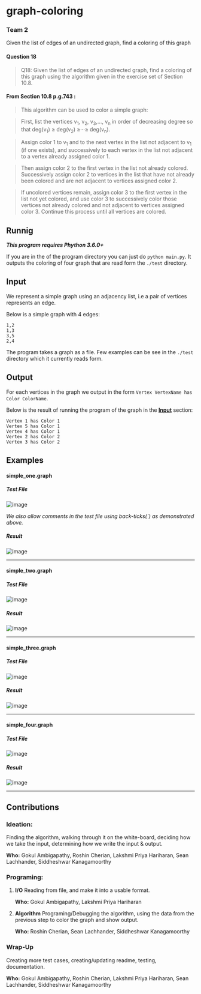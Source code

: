 # graph-coloring
### Team 2
Given the list of edges of an undirected graph, find a coloring of this graph

#### Question 18
> Q18: Given the list of edges of an undirected graph, find a coloring of this graph using the algorithm given in the exercise set of Section 10.8.

#### From Section 10.8 p.g.743 : 
> This algorithm can be used to color a simple graph: 

>    First, list the vertices v<sub>1</sub>, v<sub>2</sub>, v<sub>3</sub>,..., v<sub>n</sub> in order of decreasing degree so that deg(v<sub>1</sub>) ≥ deg(v<sub>2</sub>) ≥···≥ deg(v<sub>n</sub>). 

>    Assign color 1 to v<sub>1</sub> and to the next vertex in the list not adjacent to v<sub>1</sub> (if one exists), and successively to each vertex in the list not adjacent to a vertex already assigned color 1. 

>    Then assign color 2 to the first vertex in the list not already colored. Successively assign color 2 to vertices in the list that have not already been colored and are not adjacent to vertices assigned color 2. 

>    If uncolored vertices remain, assign color 3 to the first vertex in the list not yet colored, and use color 3 to successively color those vertices not already colored and not adjacent to vertices assigned color 3. Continue this process until all vertices are colored.

## Runnig 
_**This program requires Phython 3.6.0+**_

If you are in the of the program directory you can just do `python main.py`. It outputs the coloring of four graph that are read form the `./test` directory.

## Input
We represent a simple graph using an adjacency list, i.e a pair of vertices represents an edge.

Below is a simple graph with 4 edges:
```
1,2
1,3
3,5
2,4
```
The program takes a graph as a file. Few examples can be see in the `./test` directory which it currently reads form.

## Output
For each vertices in the graph we output in the form `Vertex VertexName has Color ColorName`.

Below is the result of running the program of the graph in the [**Input**](https://github.com/roshinc/graph-coloring/blob/master/README.md#input) section:
```
Vertex 1 has Color 1
Vertex 5 has Color 1
Vertex 4 has Color 1
Vertex 2 has Color 2
Vertex 3 has Color 2
```
## Examples

#### simple_one.graph
##### Test File
![image](https://user-images.githubusercontent.com/2994406/33092367-f55556d4-cec7-11e7-9169-1c3a3b2bafdc.png)

_We also allow comments in the test file using back-ticks(\`) as demonstrated above._
##### Result
![image](https://user-images.githubusercontent.com/2994406/33092493-4749b070-cec8-11e7-8e08-baa940761d7c.png)

<hr>

#### simple_two.graph
##### Test File
![image](https://user-images.githubusercontent.com/2994406/33092656-c51e58d4-cec8-11e7-8ce5-e3d72740bfca.png)
##### Result
![image](https://user-images.githubusercontent.com/2994406/33092540-6b7b00ca-cec8-11e7-8666-7f16600da6e9.png)

<hr>

#### simple_three.graph
##### Test File
![image](https://user-images.githubusercontent.com/2994406/33092699-e3430d1e-cec8-11e7-9c34-e2b206470e36.png)
##### Result
![image](https://user-images.githubusercontent.com/2994406/33092568-85b24f66-cec8-11e7-8b23-55089645df44.png)

<hr>

#### simple_four.graph
##### Test File
![image](https://user-images.githubusercontent.com/2994406/33092726-fa26db46-cec8-11e7-81df-fa4412089105.png)
##### Result
![image](https://user-images.githubusercontent.com/2994406/33092602-a384a25a-cec8-11e7-85fc-a25a69f8ddd2.png)

<hr>

## Contributions

### Ideation:
Finding the algorithm, walking through it on the white-board, deciding how we take the input, determining how we write the input & output.

**Who:** Gokul Ambigapathy, Roshin Cherian, Lakshmi Priya Hariharan, Sean Lachhander, Siddheshwar Kanagamoorthy

### Programing: 

1. **I/O**
		Reading from file, and make it into a usable format.
		
    **Who:** Gokul Ambigapathy, Lakshmi Priya Hariharan
2. **Algorithm**
		Programing/Debugging the algorithm, using the data from the previous step to color the graph and show output.
		
    **Who:** Roshin Cherian, Sean Lachhander, Siddheshwar Kanagamoorthy

### Wrap-Up
Creating more test cases, creating/updating readme, testing, documentation.

**Who:** Gokul Ambigapathy, Roshin Cherian, Lakshmi Priya Hariharan, Sean Lachhander, Siddheshwar Kanagamoorthy
